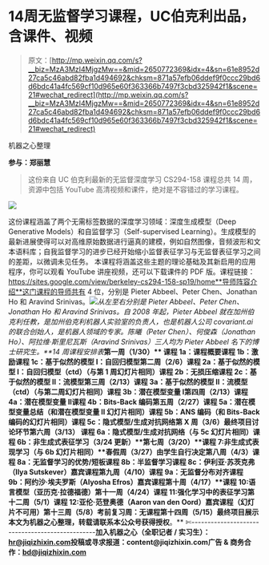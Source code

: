 # 14周无监督学习课程，UC伯克利出品，含课件、视频

> 原文：[http://mp.weixin.qq.com/s?__biz=MzA3MzI4MjgzMw==&mid=2650772369&idx=4&sn=61e8952d27ca5c46abd82fba1d494692&chksm=871a57efb06ddef9f0ccc29bd6d6bdc41a4fc569cf10d965e60f363366b7497f3cbd325942f1&scene=21#wechat_redirect](http://mp.weixin.qq.com/s?__biz=MzA3MzI4MjgzMw==&mid=2650772369&idx=4&sn=61e8952d27ca5c46abd82fba1d494692&chksm=871a57efb06ddef9f0ccc29bd6d6bdc41a4fc569cf10d965e60f363366b7497f3cbd325942f1&scene=21#wechat_redirect)

机器之心整理

**参与：郑丽慧**

> 这份来自 UC 伯克利最新的无监督深度学习 CS294-158 课程总共 14 周，资源中包括 YouTube 高清视频和课件，绝对是不容错过的学习课程。

![](../Images/d6772b418c64721d04a2f1e2d70f5a40.jpg)

这份课程涵盖了两个无需标签数据的深度学习领域：深度生成模型（Deep Generative Models）和自监督学习（Self-supervised Learning）。生成模型的最新进展使得可以对高维原始数据进行逼真的建模，例如自然图像，音频波形和文本语料库；自我监督学习的进步已经开始缩小监督表征学习与无监督表征学习之间的差距，以微调未见任务。
本课程将涵盖这些主题的理论基础及其新启用的应用程序，你可以观看 YouTube 讲座视频，还可以下载课件的 PDF 版。课程链接：https://sites.google.com/view/berkeley-cs294-158-sp19/home**导师阵容介绍**这门课程的导师共有 4 位，分别是 Pieter Abbeel、Peter Chen、Jonathan Ho 和 Aravind Srinivas。![](../Images/25beca2c1473d19b8ba23d33452e7159.jpg)*从左至右分别是 Pieter Abbeel、Peter Chen、Jonathan Ho 和 Aravind Srinivas。*自 2008 年起，Pieter Abbeel 就在加州伯克利任教，是加州伯克利机器人实验室的负责人，也是机器人公司 covariant.ai 的联合创始人，是机器人领域的专家。陈曦（Peter Chen）、何俊森（Jonathan Ho）、阿拉维·斯里尼瓦斯（Aravind Srinivas）三人均为 Pieter Abbeel 名下的博士研究生。**14 周课程安排表****第一周（1/30）**
课程 1a：课程概要课程 1b：激励课程 1c：基于似然的模型 I：自回归模型**第二周（2/6）**课程 2a：基于似然的模型 I：自回归模型（ctd）（与第 1 周幻灯片相同）课程 2b：无损压缩课程 2c：基于似然的模型 II：流模型**第三周（2/13）**课程 3a：基于似然的模型 II：流模型（ctd）（与第二周幻灯片相同）课程 3b：潜在模型变量 I**第四周（2/13）**课程 4a：潜在模型变量 II课程 4b：Bits-Back 编码**第五周（2/27）**课程 5a：潜在模型变量总结（和潜在模型变量 II 幻灯片相同）课程 5b：ANS 编码（和 Bits-Back 编码的幻灯片相同）课程 5c：隐式模型/生成对抗网络**第 X 周（3/6）**最终项目讨论环节**第六周（3/13）**
课程 6a：隐式模型/生成对抗网络（与 5c 幻灯片相同）课程 6b：非生成式表征学习（3/24 更新）**第七周（3/20）**课程 7:非生成式表现学习（与 6b 幻灯片相同）**春假周（3/27）**由学生自行决定**第八周（4/3）**课程 8a：无监督学习的优势/短板课程 8b：半监督学习课程 8c：伊利亚·苏茨克弗（Ilya Sutskever）嘉宾课程**第九周（4/10）**课程 9a：无监督分布对齐课程 9b：阿约沙·埃夫罗斯（Alyosha Efros）嘉宾课程**第十周（4/17）**课程 10:语言模型（亚历克·拉德福德）**第十一周（4/24）**课程 11:强化学习中的表征学习**第十二周（5/1）**课程 12:亚伦·范登奥德（Aaron van den Oord）嘉宾课程（幻灯片不可用）**第十三周（5/8）**考前复习周：无课程**第十四周（5/15）**最终项目展示********本****文为机器之心整理，**转载请联系本公众号获得授权****。**
✄------------------------------------------------**加入机器之心（全职记者 / 实习生）：hr@jiqizhixin.com****投稿或寻求报道：**content**@jiqizhixin.com****广告 & 商务合作：bd@jiqizhixin.com**